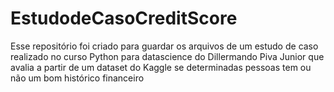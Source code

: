 # EstudodeCasoCreditScore
Esse repositório foi criado para guardar os arquivos de um estudo de caso realizado no curso Python para datascience do Dillermando Piva Junior que avalia a partir de um dataset do Kaggle se determinadas pessoas tem ou não um bom histórico financeiro
